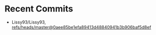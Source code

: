 # Recent Commits

<!-- START gadpp -->
- Lissy93/Lissy93, [refs/heads/master@0aee85be1efa89413d48840941b3b906baf5d8ef](https://github.com/Lissy93/Lissy93/commit/0aee85be1efa89413d48840941b3b906baf5d8ef)
